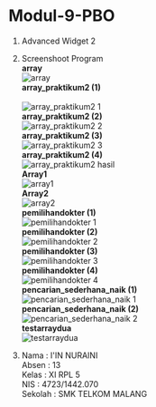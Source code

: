 # Modul-9-PBO
1. Advanced Widget 2 <br>
2. Screenshoot Program <br>
<b>array</b><br>![array](https://cloud.githubusercontent.com/assets/22194513/22405665/bbf7cc7e-e678-11e6-8859-aac0a04b08e4.PNG)<br>
<b>array_praktikum2 (1)</b><br><br>![array_praktikum2 1](https://cloud.githubusercontent.com/assets/22194513/22405666/bbf9e07c-e678-11e6-8172-180fdf63e9f5.PNG)<br>
<b>array_praktikum2 (2)</b><br>![array_praktikum2 2](https://cloud.githubusercontent.com/assets/22194513/22405667/bbfbc87e-e678-11e6-9f5f-6ec26e9def9b.PNG)<br>
<b>array_praktikum2 (3)</b><br>![array_praktikum2 3](https://cloud.githubusercontent.com/assets/22194513/22405668/bbfe37a8-e678-11e6-8d5a-ba6d554a5c1f.PNG)<br>
<b>array_praktikum2 (4)</b><br>![array_praktikum2 hasil](https://cloud.githubusercontent.com/assets/22194513/22405670/bc01da70-e678-11e6-9389-794150964e3d.PNG)<br>
<b>Array1</b><br>![array1](https://cloud.githubusercontent.com/assets/22194513/22405669/bbff98e6-e678-11e6-8d70-bf945c4db6f5.PNG)<br>
<b>Array2</b><br>![array2](https://cloud.githubusercontent.com/assets/22194513/22405671/bc23158c-e678-11e6-8194-fb6ca4b339e9.PNG)<br>
<b>pemilihandokter (1)</b><br>![pemilihandokter 1](https://cloud.githubusercontent.com/assets/22194513/22405672/bc26ddd4-e678-11e6-8f42-1b519369f545.PNG)<br>
<b>pemilihandokter (2)</b><br>![pemilihandokter 2](https://cloud.githubusercontent.com/assets/22194513/22405673/bc2ddcba-e678-11e6-8ceb-b02b548ae174.PNG)<br>
<b>pemilihandokter (3)</b><br>![pemilihandokter 3](https://cloud.githubusercontent.com/assets/22194513/22405674/bc2fa3ce-e678-11e6-9842-29cd30fa2e00.PNG)<br>
<b>pemilihandokter (4)</b><br>![pemilihandokter 4](https://cloud.githubusercontent.com/assets/22194513/22405675/bc31cb36-e678-11e6-8150-7951f6237ea0.PNG)<br>
<b>pencarian_sederhana_naik (1)</b><br>![pencarian_sederhana_naik 1](https://cloud.githubusercontent.com/assets/22194513/22405676/bc4f6a74-e678-11e6-8e1b-04e59f53f2fb.PNG)<br>
<b>pencarian_sederhana_naik (2)</b><br>![pencarian_sederhana_naik 2](https://cloud.githubusercontent.com/assets/22194513/22405677/bc52afcc-e678-11e6-9a9b-76509d9ed1b6.PNG)<br>
<b>testarraydua</b><br>![testarraydua](https://cloud.githubusercontent.com/assets/22194513/22405678/bc53538c-e678-11e6-9022-4f6ff0bbfc47.PNG)<br>

3.  Nama    : I'IN NURAINI <br>
    Absen   : 13 <br>
    Kelas   : XI RPL 5 <br>
    NIS     : 4723/1442.070 <br>
    Sekolah : SMK TELKOM MALANG<br>
